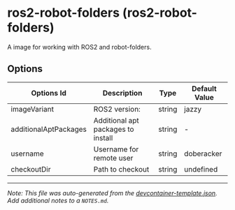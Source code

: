 
# ros2-robot-folders (ros2-robot-folders)

A image for working with ROS2 and robot-folders.

## Options

| Options Id | Description | Type | Default Value |
|-----|-----|-----|-----|
| imageVariant | ROS2 version: | string | jazzy |
| additionalAptPackages | Additional apt packages to install | string | - |
| username | Username for remote user | string | doberacker |
| checkoutDir | Path to checkout | string | undefined |



---

_Note: This file was auto-generated from the [devcontainer-template.json](https://github.com/Oberacda/devcontainer-templates/blob/main/src/ros2-robot-folders/devcontainer-template.json).  Add additional notes to a `NOTES.md`._
